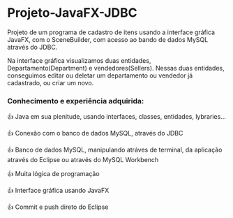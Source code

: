 # Projeto-JavaFX-JDBC

Projeto de um programa de cadastro de itens usando a interface gráfica JavaFX, com o SceneBuilder, com acesso ao bando de dados MySQL através do JDBC.

Na interface gráfica visualizamos duas entidades, Departamento(Department) e vendedores(Sellers).
Nessas duas entidades, conseguimos editar ou deletar um departamento ou vendedor já cadastrado, ou criar um novo.

### Conhecimento e experiência adquirida:

👍 Java em sua plenitude, usando interfaces, classes, entidades, lybraries...

👍 Conexão com o banco de dados MySQL, através do JDBC

👍 Banco de dados MySQL, manipulando atráves de terminal, da aplicação através do Eclipse ou através do MySQL Workbench

👍 Muita lógica de programação

👍 Interface gráfica usando JavaFX

👍 Commit e push direto do Eclipse


